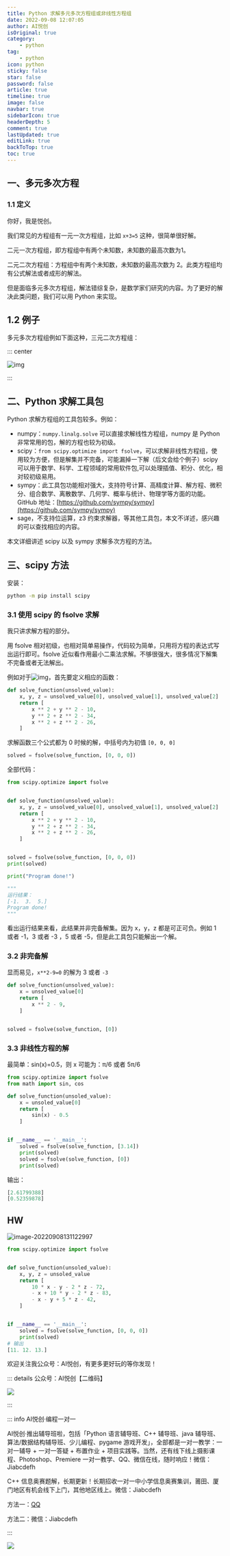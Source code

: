```yaml
---
title: Python 求解多元多次方程组或非线性方程组
date: 2022-09-08 12:07:05
author: AI悦创
isOriginal: true
category: 
    - python
tag:
    - python
icon: python
sticky: false
star: false
password: false
article: true
timeline: true
image: false
navbar: true
sidebarIcon: true
headerDepth: 5
comment: true
lastUpdated: true
editLink: true
backToTop: true
toc: true
---
```


## 一、多元多次方程

### 1.1 定义

你好，我是悦创。

我们常见的方程组有一元一次方程组，比如 `x+3=5` 这种，很简单很好解。

二元一次方程组，即方程组中有两个未知数，未知数的最高次数为1。

二元二次方程组：方程组中有两个未知数，未知数的最高次数为 2。此类方程组均有公式解法或者成形的解法。

但是面临多元多次方程组，解法错综复杂，是数学家们研究的内容。为了更好的解决此类问题，我们可以用 Python 来实现。

## 1.2 例子

多元多次方程组例如下面这种，三元二次方程组：

::: center

![img](./13.assets/20200224143343595.png)

:::

## 二、Python 求解工具包

Python 求解方程组的工具包较多。例如：

- numpy：`numpy.linalg.solve` 可以直接求解线性方程组，numpy 是 Python 非常常用的包，解的方程也较为初级。
- scipy：`from scipy.optimize import fsolve`，可以求解非线性方程组，使用较为方便，但是解集并不完备，可能漏掉一下解（后文会给个例子）scipy 可以用于数学、科学、工程领域的常用软件包,可以处理插值、积分、优化，相对较初级易用。
- sympy：此工具包功能相对强大，支持符号计算、高精度计算、解方程、微积分、组合数学、离散数学、几何学、概率与统计、物理学等方面的功能。GitHub 地址：[https://github.com/sympy/sympy](https://github.com/sympy/sympy)
- sage，不支持位运算，z3 约束求解器，等其他工具包，本文不详述，感兴趣的可以查找相应的内容。

本文详细讲述 scipy 以及 sympy 求解多次方程的方法。



## 三、scipy 方法

安装：

```cmd
python -m pip install scipy
```



### 3.1 使用 scipy 的 fsolve 求解

我只讲求解方程的部分。

用 fsolve 相对初级，也相对简单易操作，代码较为简单，只用将方程的表达式写出运行即可。fsolve 近似看作用最小二乘法求解。不够很强大，很多情况下解集不完备或者无法解出。

例如对于![img](./13.assets/20200224143343595-20220908124300713.png)，首先要定义相应的函数：

```python
def solve_function(unsolved_value):
    x, y, z = unsolved_value[0], unsolved_value[1], unsolved_value[2]
    return [
        x ** 2 + y ** 2 - 10,
        y ** 2 + z ** 2 - 34,
        x ** 2 + z ** 2 - 26,
    ]
```

求解函数三个公式都为 0 时候的解，中括号内为初值 `[0, 0, 0]`

```python
solved = fsolve(solve_function, [0, 0, 0])
```

全部代码：

```python
from scipy.optimize import fsolve


def solve_function(unsolved_value):
    x, y, z = unsolved_value[0], unsolved_value[1], unsolved_value[2]
    return [
        x ** 2 + y ** 2 - 10,
        y ** 2 + z ** 2 - 34,
        x ** 2 + z ** 2 - 26,
    ]


solved = fsolve(solve_function, [0, 0, 0])
print(solved)

print("Program done!")

"""
运行结果：
[-1.  3.  5.]
Program done!
"""
```

看出运行结果来看，此结果并非完备解集。因为 x，y，z 都是可正可负。例如 1 或者 -1，3 或者 -3 ，5 或者 -5，但是此工具包只能解出一个解。

### 3.2 非完备解

显而易见，`x**2-9=0` 的解为 3 或者 `-3`

```python
def solve_function(unsolved_value):
    x = unsolved_value[0]
    return [
        x ** 2 - 9,
    ]


solved = fsolve(solve_function, [0])
```



### 3.3 非线性方程的解

最简单：sin(x)=0.5，则 x 可能为：π/6 或者 5π/6

```python
from scipy.optimize import fsolve
from math import sin, cos

def solve_function(unsoled_value):
    x = unsoled_value[0]
    return [
        sin(x) - 0.5
    ]


if __name__ == '__main__':
    solved = fsolve(solve_function, [3.14])
    print(solved)
    solved = fsolve(solve_function, [0])
    print(solved)
```

输出：

```python
[2.61799388]
[0.52359878]
```



## HW

![image-20220908131122997](./13.assets/image-20220908131122997.png)

```python
from scipy.optimize import fsolve


def solve_function(unsoled_value):
    x, y, z = unsoled_value
    return [
        10 * x - y - 2 * z - 72,
        - x + 10 * y - 2 * z - 83,
        - x - y + 5 * z - 42,
    ]


if __name__ == '__main__':
    solved = fsolve(solve_function, [0, 0, 0])
    print(solved)
# 输出
[11. 12. 13.]
```

欢迎关注我公众号：AI悦创，有更多更好玩的等你发现！

::: details 公众号：AI悦创【二维码】

![](/gzh.jpg)

:::

::: info AI悦创·编程一对一

AI悦创·推出辅导班啦，包括「Python 语言辅导班、C++ 辅导班、java 辅导班、算法/数据结构辅导班、少儿编程、pygame 游戏开发」，全部都是一对一教学：一对一辅导 + 一对一答疑 + 布置作业 + 项目实践等。当然，还有线下线上摄影课程、Photoshop、Premiere 一对一教学、QQ、微信在线，随时响应！微信：Jiabcdefh

C++ 信息奥赛题解，长期更新！长期招收一对一中小学信息奥赛集训，莆田、厦门地区有机会线下上门，其他地区线上。微信：Jiabcdefh

方法一：[QQ](http://wpa.qq.com/msgrd?v=3&uin=1432803776&site=qq&menu=yes)

方法二：微信：Jiabcdefh

:::

![](/zsxq.jpg)
